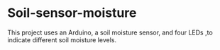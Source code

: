 # Soil-sensor-moisture
  This project uses an Arduino, a soil moisture sensor, and four LEDs ,to indicate different soil moisture levels.  
